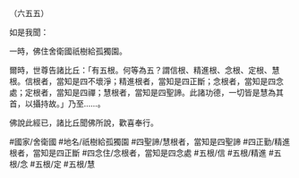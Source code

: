 （六五五）

如是我聞：

一時，佛住舍衛國祇樹給孤獨園。

爾時，世尊告諸比丘：「有五根。何等為五？謂信根、精進根、念根、定根、慧根。信根者，當知是四不壞淨；精進根者，當知是四正斷；念根者，當知是四念處；定根者，當知是四禪；慧根者，當知是四聖諦。此諸功德，一切皆是慧為其首，以攝持故。」乃至……。

佛說此經已，諸比丘聞佛所說，歡喜奉行。

#國家/舍衛國
#地名/祇樹給孤獨園
#四聖諦/慧根者，當知是四聖諦
#四正勤/精進根者，當知是四正斷
#四念住/念根者，當知是四念處
#五根/信
#五根/精進
#五根/念
#五根/定
#五根/慧
